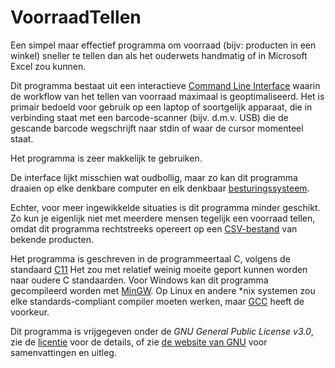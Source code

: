 # VoorraadTellen
Een simpel maar effectief programma om voorraad (bijv: producten in een winkel) 
sneller te tellen dan als het ouderwets handmatig of in Microsoft Excel zou kunnen.

Dit programma bestaat uit een interactieve 
[Command Line Interface](https://nl.wikipedia.org/wiki/Command-line-interface)
waarin de workflow van het tellen van voorraad maximaal is geoptimaliseerd.
Het is primair bedoeld voor gebruik op een laptop of soortgelijk apparaat, die in
verbinding staat met een barcode-scanner (bijv. d.m.v. USB) die de gescande 
barcode wegschrijft naar stdin of waar de cursor momenteel staat.

Het programma is zeer makkelijk te gebruiken.

De interface lijkt misschien wat oudbollig, maar zo kan dit programma draaien
op elke denkbare computer en elk denkbaar [besturingssysteem](https://nl.wikipedia.org/wiki/Besturingssysteem).

Echter, voor meer ingewikkelde situaties is dit programma minder geschikt.
Zo kun je eigenlijk niet met meerdere mensen tegelijk een voorraad tellen, omdat dit programma
rechtstreeks opereert op een [CSV-bestand](https://nl.wikipedia.org/wiki/Kommagescheiden_bestand) van bekende producten.

Het programma is geschreven in de programmeertaal C, volgens de standaard [C11](https://en.wikipedia.org/wiki/C11_(C_standard_revision))
Het zou met relatief weinig moeite geport kunnen worden naar oudere C standaarden.
Voor Windows kan dit programma gecompileerd worden met [MinGW](http://www.mingw.org/).
Op Linux en andere *nix systemen zou elke standards-compliant compiler 
moeten werken, maar [GCC](https://gcc.gnu.org/) heeft de voorkeur.

Dit programma is vrijgegeven onder de *GNU General Public License v3.0*, 
zie de [licentie](LICENSE) voor de details, of zie [de website van GNU](https://www.gnu.org/licenses/gpl-3.0.nl.html)
voor samenvattingen en uitleg.
